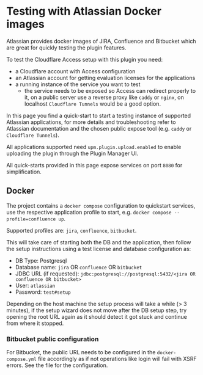 # Testing with Atlassian Docker images

Atlassian provides docker images of JIRA, Confluence and Bitbucket which are great for 
quickly testing the plugin features.

To test the Cloudflare Access setup with this plugin you need:
- a Cloudflare account with Access configuration
- an Atlassian account for getting evaluation licenses for the applications
- a running instance of the service you want to test
  - the service needs to be exposed so Access can redirect properly to it, on a public server use a reverse proxy like 
`caddy` or `nginx`, on localhost `Cloudflare Tunnels` would be a good option. 

In this page you find a quick-start to start a testing instance of supported Atlassian applications, for more details 
and troubleshooting refer to Atlassian documentation and the chosen public expose tool (e.g. `caddy` or  `Cloudflare Tunnels`).

All applications supported need `upm.plugin.upload.enabled` to enable uploading the plugin through the Plugin Manager UI.

All quick-starts provided in this page expose services on port `8080` for simplification. 

## Docker

The project contains a `docker compose` configuration to quickstart services, use the respective application profile to
start, e.g. `docker compose --profile=confluence up`.

Supported profiles are: `jira`, `confluence`, `bitbucket`.

This will take care of starting both the DB and the application, then follow the setup instructions using a test license 
and database configuration as:
- DB Type: Postgresql
- Database name: `jira` OR `confluence` OR `bitbucket`
- JDBC URL (if requested): `jdbc:postgresql://postgresql:5432/<jira OR confluence OR bitbucket>`
- User: `atlassian`
- Password: `test#setup`

Depending on the host machine the setup process will take a while (> 3 minutes), if the setup wizard does not move after
the DB setup step, try opening the root URL again as it should detect it got stuck and continue from where it stopped.


### Bitbucket public configuration

For Bitbucket, the public URL needs to be configured in the `docker-compose.yml` file accordingly as if not operations
like login will fail with XSRF errors. See the file for the configuration.
